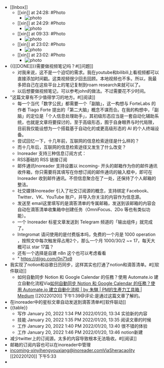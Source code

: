 - [[Inbox]]
    - [[xin]] at 24:28: #Photo
        - ![photo](https://firebasestorage.googleapis.com/v0/b/firescript-577a2.appspot.com/o/imgs%2Fapp%2Fxinyiheng%2F1D1gW6ZV5?alt=media&token=590cf69a-7e93-47e9-9489-2b34c9e3eb6d)
    - [[xin]] at 24:29: #Photo
        - ![photo](https://firebasestorage.googleapis.com/v0/b/firescript-577a2.appspot.com/o/imgs%2Fapp%2Fxinyiheng%2FWnwtnxIdz?alt=media&token=7612b41d-df44-4655-8859-f2c38b2029d3)
    - [[xin]] at 09:33: #Photo
        - ![photo](https://firebasestorage.googleapis.com/v0/b/firescript-577a2.appspot.com/o/imgs%2Fapp%2Fxinyiheng%2FoZwab4Dkn?alt=media&token=35519ae2-fe6c-45d0-9d21-f92791000f96)
    - [[xin]] at 23:02: #Photo
        - ![photo](https://firebasestorage.googleapis.com/v0/b/firescript-577a2.appspot.com/o/imgs%2Fapp%2Fxinyiheng%2FHbefUTHlj?alt=media&token=f94ab29b-38de-42b3-919b-4880d8573231)
    - [[xin]] at 23:02: #Photo
        - ![photo](https://firebasestorage.googleapis.com/v0/b/firescript-577a2.appspot.com/o/imgs%2Fapp%2Fxinyiheng%2F0G5AwVgUt?alt=media&token=5bf91e96-ddbd-43ca-834c-0c7077f9e5a9)
- {{[[DONE]]}}需要做视频笔记吗？#[[问题]]
    - 对我来说，这不是一个迫切的需求。我在youtube和bilibili上看视频都可以直接添加时间戳。这类视频很少回去回顾。本地视频也不多。所以，我最多把自己在这些平台上的笔记复制到roam research来就可以了。
    - 以后想要做视频笔记，可以参考john的做法。不过需要花不少时间。
- "这篇文章有不少值得学习的地方。#[[阅读]]
    - 每一个当代「数字公民」都需要一个「副脑」，这一构想与 ForteLabs 的作者 Tiago Forte 提出的「第二大脑」概念不谋而合。在我的构想中，「副脑」的定位是「个人信息处理助手」，其初级形态应当是一套自动化辅助系统，也就是文章将要探讨的，至于高级形态，囿于自身眼界与时代局限，目前我仅能设想为一个搭载基于自动化的或更高级形态的 AI 的个人终端设备。
    - 尝试回忆一下，十几年前，互联网的信息检索途径是什么样的？
    - 而十几年后，互联网的信息检索途径又发生了什么改变？
    - Inoreader 支持三种信息订阅方式：
    - RSS基础的 RSS 链接订阅
    - 邮件通讯Inoreader 支持设置以 incoming- 开头的邮箱作为你的邮件通讯收件箱，你只需要将其填写在你想订阅的邮件通讯的输入框中，即可在 Inoreader 收到邮件通讯。不但信息聚合在了一处，还保持了个人邮箱的整洁。
    - 社交媒体Inoreader 引入了社交订阅源的概念，支持绑定 Facebook、Twitter、VK、YouTube 账户，并导入你关注的内容作为信息源。
    - 发送至 email这里填写的是滴答清单的专属邮箱，发送到该邮箱的内容会自动在滴答清单收集箱中创建任务（OmniFocus、2Do 等也有类似功能）。
    - 一个 Inoreader 标星文章发送到 Telegram 频道的「输出组件」就完成了。
    - Integromat 请问使用的是付费版本吗，免费的一个月是 1000 operation ，按照文中每次触发得占用2个，那么一个月 1000/30/2 ~= 17，每天大概可以 star 17篇？
    - 还有一个选择是自建 n8n 这个也可以考虑看看
    - " https://diigo.com/0n71q9
- 我实现了notion和谷歌日历同步，这样其实也打通了notion和滴答清单。#[[软件联动]]
    - 如何自動同步 Notion 和 Google Calendar 的任務？使用 Automate.io 建立自動化流程Via[如何自動同步 Notion 和 Google Calendar 的任務？使用 Automate.io 建立自動化流程 | by 朱騏 | PM的生產力工具箱 | Medium](https://medium.com/pm%E7%9A%84%E7%94%9F%E7%94%A2%E5%8A%9B%E5%B7%A5%E5%85%B7%E7%AE%B1/%E5%A6%82%E4%BD%95%E8%87%AA%E5%8B%95%E5%90%8C%E6%AD%A5-notion-%E5%92%8C-google-calendar-%E7%9A%84%E4%BB%BB%E5%8B%99-8d9ae356e952#/) [[20220120]] 下午1:39@评论:是通过这篇文章了解的。
- 在inoreader中的星标文章自动发送到滴答清单#[[软件联动]]
- {{table}}
    - 写作	January 20, 2022 1:34 PM	2022/01/20, 13:34	实验新的内容
    - 技能	January 20, 2022 1:35 PM	2022/01/20, 13:35	阅读文章的时候
    - 工作	January 20, 2022 1:40 PM	2022/01/20, 13:40	很不错的体验
    - 工作	January 20, 2022 1:46 PM	2022/01/20, 13:46	notion新建
- 减少twitter上的订阅源。太多的内容导致根本无法吸收。#[[阅读]]
- 邮箱的订阅内容也可以在inoreader中管理
- incoming-xinyihengyouxiang@inoreader.comVia[Sheracaolity](https://sheracaolity.ghost.io/#/) [[20220120]] 下午5:33
- 

